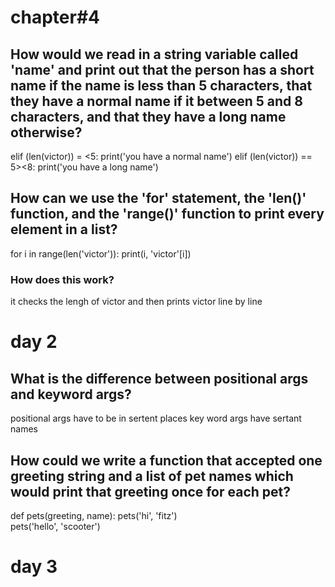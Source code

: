 # chapter#4

## How would we read in a string variable called 'name' and print out that the person has a short name if the name is less than 5 characters, that they have a normal name if it between 5 and 8 characters, and that they have a long name otherwise?


elif (len(victor)) = <5:
    print('you have a normal name')
elif (len(victor)) == 5><8:
    print('you have a long name')


## How can we use the 'for' statement, the 'len()' function, and the 'range()' function to print every element in a list?

for i in range(len('victor')):
   print(i, 'victor'[i])

### How does this work?
it checks the lengh of victor and then prints victor line by line

# day 2

## What is the difference between positional args and keyword args?
positional args have to be in sertent places key word args have sertant names

## How could we write a function that accepted one greeting string and a list of pet names which would print that greeting once for each pet?

def pets(greeting, name):
pets('hi', 'fitz')  
pets('hello', 'scooter')  


# day 3
